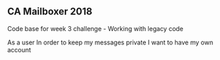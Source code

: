## CA Mailboxer 2018

Code base for week 3 challenge - Working with legacy code

As a user
In order to keep my messages private
I want to have my own account